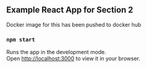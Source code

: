 ## Example React App for Section 2

Docker image for this has been pushed to docker hub

### `npm start`

Runs the app in the development mode.\
Open [http://localhost:3000](http://localhost:3000) to view it in your browser.

